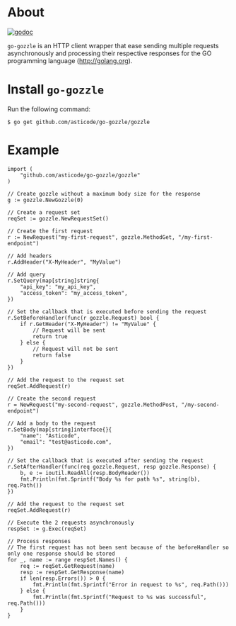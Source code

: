 # About

[![godoc](http://img.shields.io/badge/godoc-reference-blue.svg?style=flat)](https://godoc.org/github.com/asticode/go-gozzle/gozzle)

`go-gozzle` is an HTTP client wrapper that ease sending multiple requests asynchronously and processing their respective responses for the GO programming language (http://golang.org).

# Install `go-gozzle`

Run the following command:

    $ go get github.com/asticode/go-gozzle/gozzle
    
# Example

    import (
        "github.com/asticode/go-gozzle/gozzle"
    )
    
    // Create gozzle without a maximum body size for the response
    g := gozzle.NewGozzle(0)
    
    // Create a request set
    reqSet := gozzle.NewRequestSet()
    
    // Create the first request
    r := NewRequest("my-first-request", gozzle.MethodGet, "/my-first-endpoint")
    
    // Add headers
    r.AddHeader("X-MyHeader", "MyValue")
    
    // Add query
    r.SetQuery(map[string]string{
        "api_key": "my_api_key",
        "access_token": "my_access_token",
    })
    
    // Set the callback that is executed before sending the request
    r.SetBeforeHandler(func(r gozzle.Request) bool {
        if r.GetHeader("X-MyHeader") != "MyValue" {
            // Request will be sent
            return true
        } else {
            // Request will not be sent
            return false
        }
    })
    
    // Add the request to the request set
    reqSet.AddRequest(r)
    
    // Create the second request
    r = NewRequest("my-second-request", gozzle.MethodPost, "/my-second-endpoint")
    
    // Add a body to the request
    r.SetBody(map[string]interface{}{
        "name": "Asticode",
        "email": "test@asticode.com",
    })
    
    // Set the callback that is executed after sending the request
    r.SetAfterHandler(func(req gozzle.Request, resp gozzle.Response) {
        b, e := ioutil.ReadAll(resp.BodyReader())
        fmt.Println(fmt.Sprintf("Body %s for path %s", string(b), req.Path())
    })
    
    // Add the request to the request set
    reqSet.AddRequest(r)
    
    // Execute the 2 requests asynchronously
    respSet := g.Exec(reqSet)
    
    // Process responses
    // The first request has not been sent because of the beforeHandler so only one response should be stored
    for _, name := range respSet.Names() {
        req := reqSet.GetRequest(name)
        resp := respSet.GetResponse(name)
        if len(resp.Errors()) > 0 {
            fmt.Println(fmt.Sprintf("Error in request to %s", req.Path()))
        } else {
            fmt.Println(fmt.Sprintf("Request to %s was successful", req.Path()))
        }
    }
    